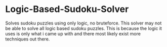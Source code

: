 # Logic-Based-Sudoku-Solver
Solves sudoku puzzles using only logic, no bruteforce. This solver may not be able to solve all logic based sudoku puzzles. This is because the logic it uses is only what i came up with and there most likely exist more techniques out there.
